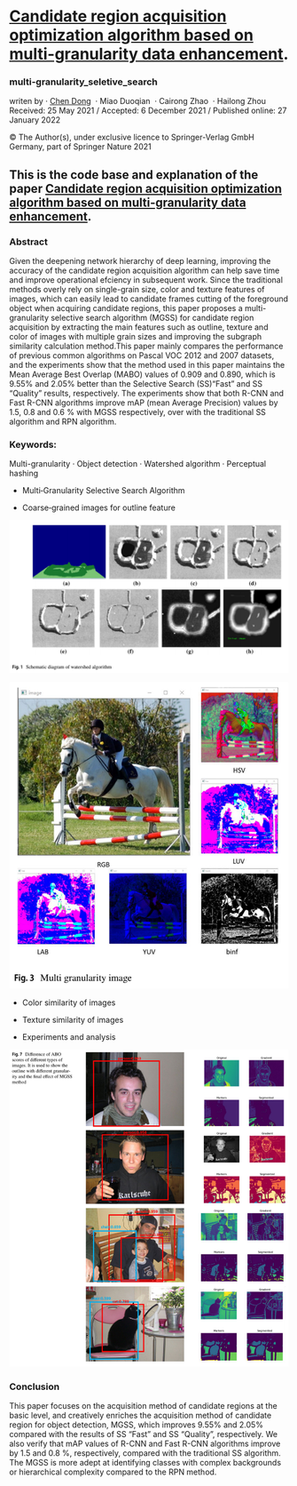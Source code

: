 # [Candidate region acquisition optimization algorithm based on multi-granularity data enhancement](https://scholar.google.com/citations?view_op=view_citation&hl=zh-CN&user=51yJbQ0AAAAJ&citation_for_view=51yJbQ0AAAAJ:IjCSPb-OGe4C).

### multi-granularity_seletive_search

writen by · [Chen Dong](https://github.com/Alan-D-Chen)
 · Miao Duoqian
 · Cairong Zhao
 · Hailong Zhou
Received: 25 May 2021 / Accepted: 6 December 2021 / Published online: 27 January 2022

© The Author(s), under exclusive licence to Springer-Verlag GmbH Germany, part of Springer Nature 2021

## This is the code base and explanation of the paper [Candidate region acquisition optimization algorithm based on multi-granularity data enhancement](https://scholar.google.com/citations?view_op=view_citation&hl=zh-CN&user=51yJbQ0AAAAJ&citation_for_view=51yJbQ0AAAAJ:IjCSPb-OGe4C).

### Abstract
Given the deepening network hierarchy of deep learning, improving the accuracy of the candidate region acquisition algorithm can help save time and improve operational efciency in subsequent work. Since the traditional methods overly rely on single-grain size, color and texture features of images, which can easily lead to candidate frames cutting of the foreground object when acquiring candidate regions, this paper proposes a multi-granularity selective search algorithm (MGSS) for candidate region acquisition by extracting the main features such as outline, texture and color of images with multiple grain sizes and improving the subgraph similarity calculation method.This paper mainly compares the performance of previous common algorithms on Pascal VOC 2012 and 2007 datasets, and the experiments show that the method used in this paper maintains the Mean Average Best Overlap (MABO) values of 0.909 and 0.890, which is 9.55% and 2.05% better than the Selective Search (SS)“Fast” and SS “Quality” results, respectively. The experiments show that both R-CNN and Fast R-CNN algorithms improve mAP (mean Average Precision) values by 1.5, 0.8 and 0.6 % with MGSS respectively, over with the traditional SS algorithm and RPN algorithm.

### Keywords:
Multi-granularity · Object detection · Watershed algorithm · Perceptual hashing

* Multi‑Granularity Selective Search Algorithm

* Coarse‑grained images for outline feature

![watershed algorithm](https://github.com/Alan-D-Chen/multi-granularity_seletive_search/blob/main/pics/%E6%88%AA%E5%B1%8F2023-03-16%2010.58.16.png)

![multi-granularity images](https://github.com/Alan-D-Chen/multi-granularity_seletive_search/blob/main/pics/%E6%88%AA%E5%B1%8F2023-03-16%2010.55.56.png)

* Color similarity of images

* Texture similarity of images

* Experiments and analysis

![conclusion show](https://github.com/Alan-D-Chen/multi-granularity_seletive_search/blob/main/pics/%E6%88%AA%E5%B1%8F2023-03-16%2010.56.59.png)


### Conclusion
This paper focuses on the acquisition method of candidate regions at the basic level, and creatively enriches the acquisition method of candidate region for object detection, MGSS, which improves 9.55% and 2.05% compared with the results of SS “Fast” and SS “Quality”, respectively. We also verify that mAP values of R-CNN and Fast R-CNN algorithms improve by 1.5 and 0.8 %, respectively, compared with the traditional SS algorithm. The MGSS is more adept at identifying classes with complex backgrounds or hierarchical complexity compared to the RPN method.
